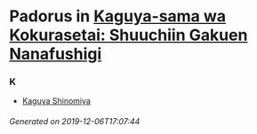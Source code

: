 # Padorus in [Kaguya-sama wa Kokurasetai: Shuuchiin Gakuen Nanafushigi](https://myanimelist.net/manga/115783/Kaguya-sama_wa_Kokurasetai__Shuuchiin_Gakuen_Nanafushigi)

### K
* [Kaguya Shinomiya](https://github.com/shadow578/Project-Padoru/blob/master/table-of-contents/characters/KaguyaShinomiya.md)

###### Generated on 2019-12-06T17:07:44
